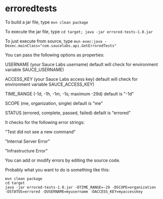 # erroredtests

To build a jar file, type `mvn clean package`

To execute the jar file, type `cd target; java -jar errored-tests-1.0.jar`

To just execute from source, type `mvn exec:java -Dexec.mainClass="com.saucelabs.api.GetErroredTests"`

You can pass the following options as properties:

USERNAME (your Sauce Labs username) default will check for environment variable SAUCE_USERNAME)

ACCESS_KEY (your Sauce Labs access key) default will check for environment variable SAUCE_ACCESS_KEY)

TIME_RANGE (-1d, -1h, -1m, -1s; maximum -29d) default is "-1d"

SCOPE (me, organization, single) default is "me"

STATUS (errored, complete, passed, failed) defailt is "errored"

It checks for the following error strings:

"Test did not see a new command"

"Internal Server Error"

"Infrastructure Error"

You can add or modify errors by editing the source code.

Probably what you want to do is something like this:
```
mvn clean package
cd target
java -jar errored-tests-1.0.jar -DTIME_RANGE=-29 -DSCOPE=organization -DSTATUS=errored -DUSERNAME=myusername -DACCESS_KEY=myaccesskey
```
